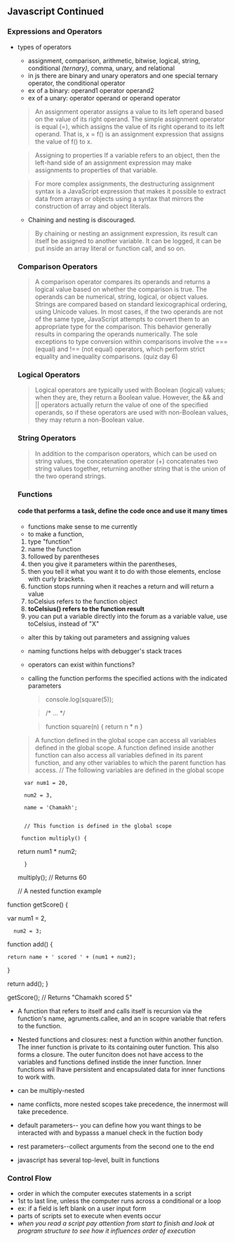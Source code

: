 ## Javascript Continued

### Expressions and Operators

- types of operators

   -  assignment, comparison, arithmetic, bitwise, logical, string, conditional *(ternary)*, comma, unary, and relational
   - in js there are binary and unary operators and one special ternary operator, the conditional operator
    - ex of a binary: operand1 operator operand2
    - ex of a unary: operator operand or operand operator
 
    > An assignment operator assigns a value to its left operand based on the value of its right operand. The simple assignment operator is equal (=), which assigns the value of its right operand to its left operand. That is, x = f() is an assignment expression that assigns the value of f() to x.

    > Assigning to properties
    If a variable refers to an object, then the left-hand side of an assignment expression may make assignments to properties of that variable.

    > For more complex assignments, the destructuring assignment syntax is a JavaScript expression that makes it possible to extract data from arrays or objects using a syntax that mirrors the construction of array and object literals.

    - Chaining and nesting is discouraged.

    > By chaining or nesting an assignment expression, its result can itself be assigned to another variable. It can be logged, it can be put inside an array literal or function call, and so on.

    ### Comparison Operators

    > A comparison operator compares its operands and returns a logical value based on whether the comparison is true. The operands can be numerical, string, logical, or object values. Strings are compared based on standard lexicographical ordering, using Unicode values. In most cases, if the two operands are not of the same type, JavaScript attempts to convert them to an appropriate type for the comparison. This behavior generally results in comparing the operands numerically. The sole exceptions to type conversion within comparisons involve the === (equal) and !== (not equal) operators, which perform strict equality and inequality comparisons. (quiz day 6)

    ### Logical Operators

    >Logical operators are typically used with Boolean (logical) values; when they are, they return a Boolean value. However, the && and || operators actually return the value of one of the specified operands, so if these operators are used with non-Boolean values, they may return a non-Boolean value.

    ### String Operators

    > In addition to the comparison operators, which can be used on string values, the concatenation operator (+) concatenates two string values together, returning another string that is the union of the two operand strings.

    ### Functions

    #### code that performs a task, define the code once and use it many times

    - functions make sense to me currently
    - to make a function, 
    1. type "function"
    2. name the function
    3. followed by parentheses
    4. then you give it parameters within the parentheses, 
    5. then you tell it what you want it to do with those elements, enclose with curly brackets. 
    6. function stops running when it reaches a return and will return a value
    7. toCelsius refers to the function object
    8. **toCelsius() refers to the function result**
    9. you can put a variable directly into the forum as a variable value, use toCelsius, instead of "X"
    - alter this by taking out parameters and assigning values 
    - naming functions helps with debugger's stack traces
    - operators can exist within functions?
    - calling the function performs the specified actions with the indicated parameters

         > console.log(square(5));

        >   /* ... */

        >function square(n) { return n * n }

    >A function defined in the global scope can access all variables defined in the global scope. A function defined inside another function can also access all variables defined in its parent function, and any other variables to which the parent function has access.
        // The following variables are defined in the global scope

        var num1 = 20,

        num2 = 3,

        name = 'Chamakh';


        // This function is defined in the global scope

       function multiply() {

    return num1 * num2;

        }

    multiply(); // Returns 60

    // A nested function example

function getScore() {

  var num1 = 2,

      num2 = 3;


  function add() {

    return name + ' scored ' + (num1 + num2);

  }

  return add();
}

getScore(); // Returns "Chamakh scored 5"

- A function that refers to itself and calls itself is recursion via the function's name, agruments.callee, and an in scopre variable that refers to the function. 

- Nested functions and closures: nest a function within another function. The inner function is private to its containing outer function. This also forms a closure. The outer funciton does not have access to the variables and functions defined instide the inner function. Inner functions wil lhave persistent and encapsulated data for inner functions to work with. 

- can be multiply-nested
- name conflicts, more nested scopes take precedence, the innermost will take precedence. 

- default parameters-- you can define how you want things to be interacted with and bypasss a manuel check in the fuction body

- rest parameters--collect arguments from the second one to the end

- javascript has several top-level, built in functions

### Control Flow

- order in which the computer executes statements in a script
- 1st to last line, unless the computer runs across a conditional or a loop
- ex: if a field is left blank on a user input form
- parts of scripts set to execute when events occur
- *when you read a script pay attention from start to finish and look at program structure to see how it influences order of execution* 


